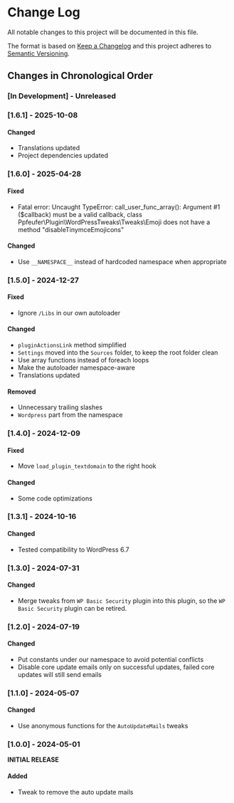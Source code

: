 # Change Log

All notable changes to this project will be documented in this file.

The format is based on [Keep a Changelog](http://keepachangelog.com/)
and this project adheres to [Semantic Versioning](http://semver.org/).

<!--
GitHub MD Syntax:
https://docs.github.com/en/get-started/writing-on-github/getting-started-with-writing-and-formatting-on-github/basic-writing-and-formatting-syntax

Highlighting:
https://docs.github.com/assets/cb-41128/mw-1440/images/help/writing/alerts-rendered.webp

> [!NOTE]
> Highlights information that users should take into account, even when skimming.

> [!IMPORTANT]
> Crucial information necessary for users to succeed.

> [!WARNING]
> Critical content demanding immediate user attention due to potential risks.
-->

## Changes in Chronological Order

### [In Development] - Unreleased

<!--
Section Order:

### Added
### Fixed
### Changed
### Deprecated
### Removed
### Security
-->

### [1.6.1] - 2025-10-08

#### Changed

- Translations updated
- Project dependencies updated

### [1.6.0] - 2025-04-28

#### Fixed

- Fatal error: Uncaught TypeError: call_user_func_array(): Argument #1 ($callback) must be a valid callback, class Ppfeufer\\Plugin\\WordPressTweaks\\Tweaks\\Emoji does not have a method "disableTinymceEmojicons"

#### Changed

- Use `__NAMESPACE__` instead of hardcoded namespace when appropriate

### [1.5.0] - 2024-12-27

#### Fixed

- Ignore `/Libs` in our own autoloader

#### Changed

- `pluginActionsLink` method simplified
- `Settings` moved into the `Sources` folder, to keep the root folder clean
- Use array functions instead of foreach loops
- Make the autoloader namespace-aware
- Translations updated

#### Removed

- Unnecessary trailing slashes
- `Wordpress` part from the namespace

### [1.4.0] - 2024-12-09

#### Fixed

- Move `load_plugin_textdomain` to the right hook

#### Changed

- Some code optimizations

### [1.3.1] - 2024-10-16

#### Changed

- Tested compatibility to WordPress 6.7

### [1.3.0] - 2024-07-31

#### Changed

- Merge tweaks from `WP Basic Security` plugin into this plugin, so the `WP Basic Security` plugin can be retired.

### [1.2.0] - 2024-07-19

#### Changed

- Put constants under our namespace to avoid potential conflicts
- Disable core update emails only on successful updates, failed core updates will still send emails

### [1.1.0] - 2024-05-07

#### Changed

- Use anonymous functions for the `AutoUpdateMails` tweaks

### [1.0.0] - 2024-05-01

**INITIAL RELEASE**

#### Added

- Tweak to remove the auto update mails
